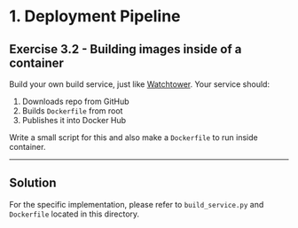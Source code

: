 # 1. Deployment Pipeline

## Exercise 3.2 - Building images inside of a container

Build your own build service, just like [Watchtower](https://containrrr.dev/watchtower/). Your service should:

1. Downloads repo from GitHub
1. Builds `Dockerfile` from root
1. Publishes it into Docker Hub 

Write a small script for this and also make a `Dockerfile` to run inside container.

---

## Solution

For the specific implementation, please refer to `build_service.py` and `Dockerfile` located in this directory.